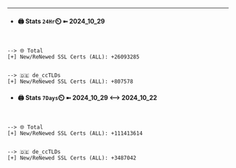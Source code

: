 

---
- #### 🖨️ **Stats** `24Hr`⏲️ ➼ 2024_10_29
```console


--> 🌐 Total
[+] New/ReNewed SSL Certs (ALL): +26093285


--> 🇩🇪 de_ccTLDs
[+] New/ReNewed SSL Certs (ALL): +807578

```

- #### 🖨️ **Stats** `7Days`⏲️ ➼ 2024_10_29 <--> 2024_10_22
```console


--> 🌐 Total
[+] New/ReNewed SSL Certs (ALL): +111413614


--> 🇩🇪 de_ccTLDs
[+] New/ReNewed SSL Certs (ALL): +3487042

```

